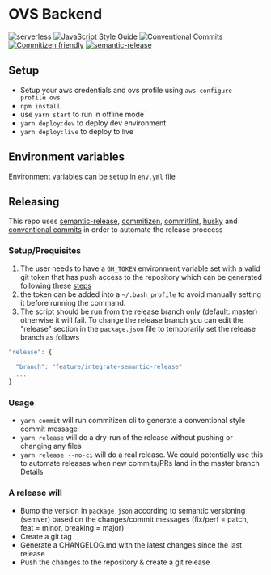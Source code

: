 # OVS Backend

[![serverless](http://public.serverless.com/badges/v3.svg)](http://www.serverless.com)
[![JavaScript Style Guide](https://img.shields.io/badge/code_style-standard-brightgreen.svg)](https://standardjs.com)
[![Conventional Commits](https://img.shields.io/badge/Conventional%20Commits-1.0.0-yellow.svg)](https://conventionalcommits.org)
[![Commitizen friendly](https://img.shields.io/badge/commitizen-friendly-brightgreen.svg)](http://commitizen.github.io/cz-cli/)
[![semantic-release](https://img.shields.io/badge/%20%20%F0%9F%93%A6%F0%9F%9A%80-semantic--release-e10079.svg)](https://github.com/semantic-release/)

## Setup

- Setup your aws credentials and ovs profile using `aws configure --profile ovs`
- `npm install`
- use `yarn start` to run in offline mode`
- `yarn deploy:dev` to deploy dev environment
- `yarn deploy:live` to deploy to live

## Environment variables

Environment variables can be setup in `env.yml` file

## Releasing

This repo uses [semantic-release](https://github.com/semantic-release/semantic-release), [commitizen](https://github.com/commitizen/cz-cli), [commitlint](http://commitlint.js.org), [husky](https://github.com/typicode/husky) and [conventional commits](https://conventionalcommits.org/en/v1.0.0-beta.4/) in order to automate the release proccess

### Setup/Prequisites

1. The user needs to have a `GH_TOKEN` environment variable set with a valid git token that has push access to the repository which can be generated following these [steps](https://help.github.com/en/articles/creating-a-personal-access-token-for-the-command-line)
2. the token can be added into a `~/.bash_profile` to avoid manually setting it before running the command.
3. The script should be run from the release branch only (default: master) otherwise it will fail. To change the release branch you can edit the "release" section in the `package.json` file to temporarily set the release branch as follows
  
```js
"release": {
  ...
  "branch": "feature/integrate-semantic-release"
  ...
}
```

### Usage

- `yarn commit` will run commitizen cli to generate a conventional style commit message
- `yarn release` will do a dry-run of the release without pushing or changing any files
- `yarn release --no-ci` will do a real release.
We could potentially use this to automate releases when new commits/PRs land in the master branch
Details

### A release will

- Bump the version in `package.json` according to semantic versioning (semver) based on the changes/commit messages (fix/perf = patch, feat = minor, breaking = major)
- Create a git tag
- Generate a CHANGELOG.md with the latest changes since the last release
- Push the changes to the repository & create a git release
